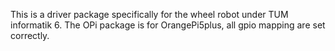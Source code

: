 This is a driver package specifically for the wheel robot under TUM informatik 6. The OPi package is for OrangePi5plus, all gpio mapping are set correctly.
